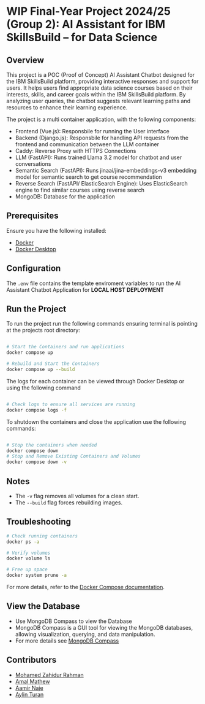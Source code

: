 # WIP Final-Year Project 2024/25 (Group 2): AI Assistant for IBM SkillsBuild – for Data Science 

## Overview
This project is a POC (Proof of Concept) AI Assistant Chatbot designed for the IBM SkillsBuild platform, providing interactive responses and support for users. It helps users find appropriate data science courses based on their interests, skills, and career goals within the IBM SkillsBuild platform. By analyzing user queries, the chatbot suggests relevant learning paths and resources to enhance their learning experience.  


The project is a multi container application, with the following components:
- Frontend (Vue.js): Responsbile for running the User interface
- Backend (Django.js): Responsbile for handling API requests from the frontend and communication between the LLM container
- Caddy: Reverse Proxy with HTTPS Connections
- LLM (FastAPI): Runs trained Llama 3.2 model for chatbot and user conversations
- Semantic Search (FastAPI): Runs jinaai/jina-embeddings-v3 embedding model for semantic search to get course recommendation
- Reverse Search (FastAPI/ ElasticSearch Engine): Uses ElasticSearch engine to find similar courses using reverse search
- MongoDB: Database for the application

## Prerequisites

Ensure you have the following installed:

- [Docker](https://docs.docker.com/get-docker/)
- [Docker Desktop](https://www.docker.com/products/docker-desktop/)

## Configuration
The `.env` file contains the template enviroment variables to run the AI Assistant Chatbot Application for **LOCAL HOST DEPLOYMENT**


## Run the Project
To run the project run the following commands ensuring terminal is pointing at the projects root directory:
```sh

# Start the Containers and run applications
docker compose up

# Rebuild and Start the Containers
docker compose up --build
```

The logs for each container can be viewed through Docker Desktop or using the following command
```sh

# Check logs to ensure all services are running
docker compose logs -f
```
To shutdown the containers and close the application use the following commands:
```sh

# Stop the containers when needed
docker compose down
# Stop and Remove Existing Containers and Volumes
docker compose down -v

```


## Notes

- The `-v` flag removes all volumes for a clean start.
- The `--build` flag forces rebuilding images.

## Troubleshooting

```sh
# Check running containers
docker ps -a

# Verify volumes
docker volume ls

# Free up space
docker system prune -a
```



For more details, refer to the [Docker Compose documentation](https://docs.docker.com/compose/).

## View the Database

- Use MongoDB Compass to view the Database
- MongoDB Compass is a GUI tool for viewing the MongoDB databases, allowing visualization, querying, and data manipulation.
- For more details see [MongoDB Compass](https://www.mongodb.com/products/tools/compass)

## Contributors
* [Mohamed Zahidur Rahman](https://github.com/Zahid2104)
* [Amal Mathew](https://github.com/Amal-Mathew204)
* [Aamir Naje](https://github.com/aamirnaje)
* [Aylin Turan](https://github.com/Aylinx13)




